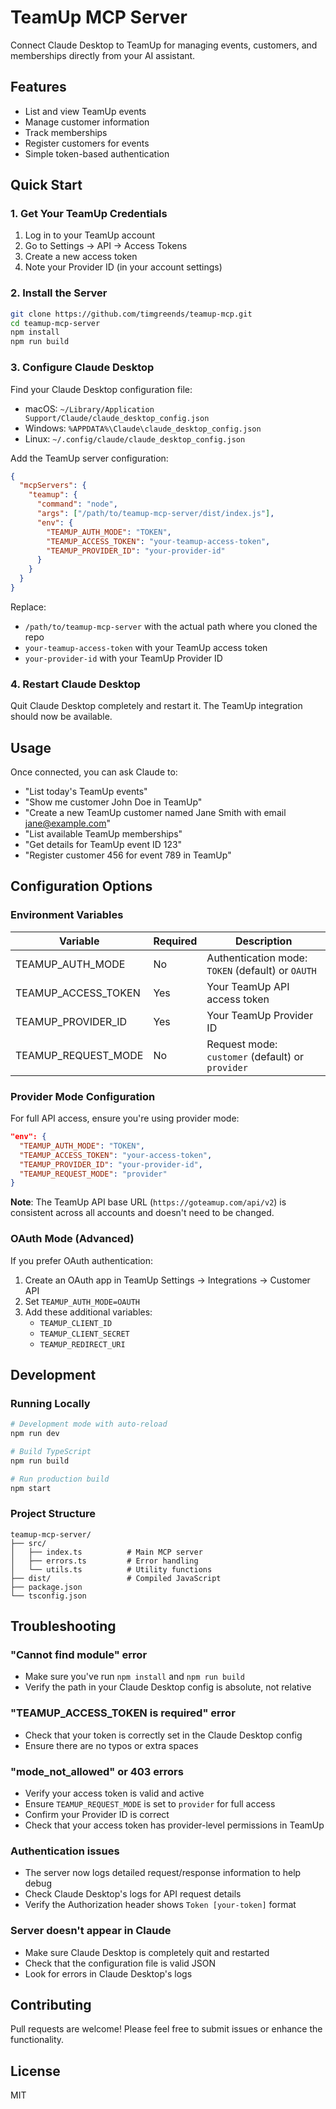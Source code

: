 # TeamUp MCP Server

Connect Claude Desktop to TeamUp for managing events, customers, and memberships directly from your AI assistant.

## Features

- List and view TeamUp events
- Manage customer information
- Track memberships
- Register customers for events
- Simple token-based authentication

## Quick Start

### 1. Get Your TeamUp Credentials

1. Log in to your TeamUp account
2. Go to Settings → API → Access Tokens
3. Create a new access token
4. Note your Provider ID (in your account settings)

### 2. Install the Server

```bash
git clone https://github.com/timgreends/teamup-mcp.git
cd teamup-mcp-server
npm install
npm run build
```

### 3. Configure Claude Desktop

Find your Claude Desktop configuration file:
- macOS: `~/Library/Application Support/Claude/claude_desktop_config.json`
- Windows: `%APPDATA%\Claude\claude_desktop_config.json`
- Linux: `~/.config/claude/claude_desktop_config.json`

Add the TeamUp server configuration:

```json
{
  "mcpServers": {
    "teamup": {
      "command": "node",
      "args": ["/path/to/teamup-mcp-server/dist/index.js"],
      "env": {
        "TEAMUP_AUTH_MODE": "TOKEN",
        "TEAMUP_ACCESS_TOKEN": "your-teamup-access-token",
        "TEAMUP_PROVIDER_ID": "your-provider-id"
      }
    }
  }
}
```

Replace:
- `/path/to/teamup-mcp-server` with the actual path where you cloned the repo
- `your-teamup-access-token` with your TeamUp access token
- `your-provider-id` with your TeamUp Provider ID

### 4. Restart Claude Desktop

Quit Claude Desktop completely and restart it. The TeamUp integration should now be available.

## Usage

Once connected, you can ask Claude to:

- "List today's TeamUp events"
- "Show me customer John Doe in TeamUp"
- "Create a new TeamUp customer named Jane Smith with email jane@example.com"
- "List available TeamUp memberships"
- "Get details for TeamUp event ID 123"
- "Register customer 456 for event 789 in TeamUp"

## Configuration Options

### Environment Variables

| Variable | Required | Description |
|----------|----------|-------------|
| TEAMUP_AUTH_MODE | No | Authentication mode: `TOKEN` (default) or `OAUTH` |
| TEAMUP_ACCESS_TOKEN | Yes | Your TeamUp API access token |
| TEAMUP_PROVIDER_ID | Yes | Your TeamUp Provider ID |
| TEAMUP_REQUEST_MODE | No | Request mode: `customer` (default) or `provider` |

### Provider Mode Configuration

For full API access, ensure you're using provider mode:

```json
"env": {
  "TEAMUP_AUTH_MODE": "TOKEN",
  "TEAMUP_ACCESS_TOKEN": "your-access-token",
  "TEAMUP_PROVIDER_ID": "your-provider-id",
  "TEAMUP_REQUEST_MODE": "provider"
}
```

**Note**: The TeamUp API base URL (`https://goteamup.com/api/v2`) is consistent across all accounts and doesn't need to be changed.

### OAuth Mode (Advanced)

If you prefer OAuth authentication:

1. Create an OAuth app in TeamUp Settings → Integrations → Customer API
2. Set `TEAMUP_AUTH_MODE=OAUTH`
3. Add these additional variables:
   - `TEAMUP_CLIENT_ID`
   - `TEAMUP_CLIENT_SECRET`
   - `TEAMUP_REDIRECT_URI`

## Development

### Running Locally

```bash
# Development mode with auto-reload
npm run dev

# Build TypeScript
npm run build

# Run production build
npm start
```

### Project Structure

```
teamup-mcp-server/
├── src/
│   ├── index.ts          # Main MCP server
│   ├── errors.ts         # Error handling
│   └── utils.ts          # Utility functions
├── dist/                 # Compiled JavaScript
├── package.json
└── tsconfig.json
```

## Troubleshooting

### "Cannot find module" error
- Make sure you've run `npm install` and `npm run build`
- Verify the path in your Claude Desktop config is absolute, not relative

### "TEAMUP_ACCESS_TOKEN is required" error
- Check that your token is correctly set in the Claude Desktop config
- Ensure there are no typos or extra spaces

### "mode_not_allowed" or 403 errors
- Verify your access token is valid and active
- Ensure `TEAMUP_REQUEST_MODE` is set to `provider` for full access
- Confirm your Provider ID is correct
- Check that your access token has provider-level permissions in TeamUp

### Authentication issues
- The server now logs detailed request/response information to help debug
- Check Claude Desktop's logs for API request details
- Verify the Authorization header shows `Token [your-token]` format

### Server doesn't appear in Claude
- Make sure Claude Desktop is completely quit and restarted
- Check that the configuration file is valid JSON
- Look for errors in Claude Desktop's logs

## Contributing

Pull requests are welcome! Please feel free to submit issues or enhance the functionality.

## License

MIT